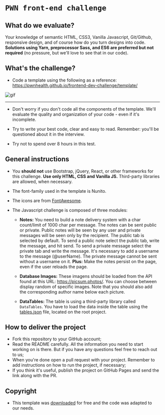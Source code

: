 # `PWN front-end challenge`

## What do we evaluate?
Your knowledge of semantic HTML, CSS3, Vanilla Javascript, Git/Github, responsive design, and of course how do you turn designs into code. **Solutions using Yarn, preprocessor Sass, and ES6 are preferred but not required** (no pressure, but we'll love to see that in our code).

## What's the challenge?
- Code a template using the following as a reference: https://pwnhealth.github.io/frontend-dev-challenge/template/

![gif](http://g.recordit.co/YjKFLxNzUI.gif)

***

- Don't worry if you don't code all the components of the template. We'll evaluate the quality and organization of your code - even if it's incomplete.

- Try to write your best code, clear and easy to read. Remember: you'll be questioned about it in the interview.

- Try not to spend over 8 hours in this test.


## General instructions

- You **should not** use Bootstrap, jQuery, React, or other frameworks for this challenge. **Use only HTML, CSS and Vanilla JS.** Third-party libraries are allowed, when necessary.

- The font-family used in the template is Nunito.

- The icons are from [FontAwesome](https://fontawesome.com/).

- The Javascript challenge is composed of three modules:

  - **Notes:** You need to build a note delivery system with a char count/limit of 1000 char per message. The notes can be sent public or private. Public notes will be seen by any user and private messages will be seen only by the recipient. The public tab is selected by default. To send a public note select the public tab, write the message, and hit send. To send a private message select the private tab and write the message. It's necessary to add a username to the message (@userName). The private message cannot be sent without a username on it.
  **Plus:** Make the notes persist on the page, even if the user reloads the page.

  - **Database Images:** These imagens should be loaded from the API found at this URL: https://picsum.photos/. You can choose between display random of specific images. Note that you should also add the corresponding author name below each picture.

  - **DataTables:** The table is using a third-party library called `DataTables`. You have to load the data inside the table using the [tables.json](https://github.com/PWNHealth/frontend-dev-challenge/blob/main/tables.json) file, located on the root project.


## How to deliver the project

- Fork this repository to your GitHub account;
- Read the README carefully. All the information you need to start working on is there. But if you have any questions feel free to reach out to us;
- When you're done open a pull request with your project. Remember to add instructions on how to run the project, if necessary;
- If you think it's useful, publish the project on GitHub Pages and send the link along with the PR.


## Copyright

- This template was [downloaded](https://github.com/StartBootstrap/startbootstrap-sb-admin-2) for free and the code was adapted to our needs.
